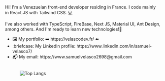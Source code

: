 Hi! I'm a Venezuelan front-end developer residing in France. 
I code mainly in React JS with Tailwind CSS. 💻

I've also worked with TypeScript, FireBase, Next JS, Material UI, Ant Design, among others. And I'm ready to learn new technologies!:muscle:

<ul>
  <li>🖼️ My portfolio: ➡️  https://velascodev.fr/ ⬅️
  <li>:briefcase: My LinkedIn profile: https://www.linkedin.com/in/samuel-velasco7/
  <li>📬 My email: https://www.samuelvelasco2698@gmail.com
 <ul> 
<br>

![Top Langs](https://github-readme-stats.vercel.app/api/top-langs/?username=Samuel2698)

